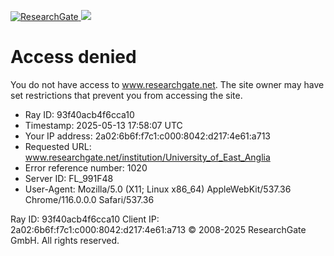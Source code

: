 [ ![ResearchGate](https://www.researchgate.net/institution/University_of_East_Anglia) ](https://www.researchgate.net)
![](https://www.researchgate.net/institution/University_of_East_Anglia)
# Access denied
You do not have access to www.researchgate.net.
The site owner may have set restrictions that prevent you from accessing the site.
  * Ray ID: 93f40acb4f6cca10
  * Timestamp: 2025-05-13 17:58:07 UTC
  * Your IP address: 2a02:6b6f:f7c1:c000:8042:d217:4e61:a713
  * Requested URL: www.researchgate.net/institution/University_of_East_Anglia 
  * Error reference number: 1020
  * Server ID: FL_991F48
  * User-Agent: Mozilla/5.0 (X11; Linux x86_64) AppleWebKit/537.36 Chrome/116.0.0.0 Safari/537.36


Ray ID: 93f40acb4f6cca10
Client IP: 2a02:6b6f:f7c1:c000:8042:d217:4e61:a713
© 2008-2025 ResearchGate GmbH. All rights reserved.
